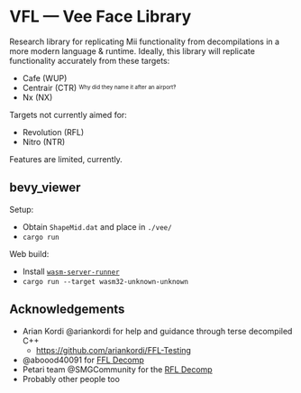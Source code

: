 # VFL — Vee Face Library

Research library for replicating Mii functionality from decompilations in a more modern language & runtime. Ideally, this library will replicate functionality accurately from these targets:
- Cafe (WUP)
- Centrair (CTR) <sup><sub>Why did they name it after an airport‽</sub></sup>
- Nx (NX)

Targets not currently aimed for:
- Revolution (RFL)
- Nitro (NTR)


Features are limited, currently.


## bevy_viewer

Setup:
- Obtain `ShapeMid.dat` and place in `./vee/`
- `cargo run`

Web build:
- Install [`wasm-server-runner`](https://github.com/jakobhellermann/wasm-server-runner)
- `cargo run --target wasm32-unknown-unknown`

## Acknowledgements
- Arian Kordi @ariankordi for help and guidance through terse decompiled C++
  - https://github.com/ariankordi/FFL-Testing
- @aboood40091 for [FFL Decomp](https://github.com/aboood40091/ffl)
- Petari team @SMGCommunity for the [RFL Decomp](https://github.com/SMGCommunity/Petari/tree/master/src/RVLFaceLib)
- Probably other people too
